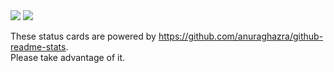 <!-- GitHub Stats -->
<picture>
<source 
  srcset="https://github-readme-stats.vercel.app/api?username=daisukemaki1003&show_icons=true"
  media="(prefers-color-scheme: light)"
/>
<source
  srcset="https://github-readme-stats.vercel.app/api?username=anuraghazra&show_icons=true&theme=radical"
  media="(prefers-color-scheme: dark), (prefers-color-scheme: no-preference)"
/>
<img src="https://github-readme-stats.vercel.app/api?username=daisukemaki1003&show_icons=true" />
</picture>

<!-- Languages -->
<picture>
<source 
  srcset="https://github-readme-stats.vercel.app/api/top-langs/?username=daisukemaki1003&layout=compact"
  media="(prefers-color-scheme: light)"
/>
<source
  srcset="https://github-readme-stats.vercel.app/api/top-langs/?username=daisukemaki1003&layout=compact&theme=radical"
  media="(prefers-color-scheme: dark), (prefers-color-scheme: no-preference)"
/>
<img src="https://github-readme-stats.vercel.app/api?username=daisukemaki1003&show_icons=true" />
</picture>


These status cards are powered by https://github.com/anuraghazra/github-readme-stats.  
Please take advantage of it.
